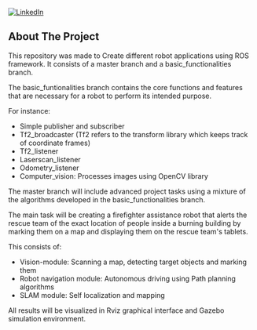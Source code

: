 
<!-- PROJECT SHIELDS -->
[![LinkedIn](https://img.shields.io/badge/LinkedIn-0077B5?style=for-the-badge&logo=linkedin&logoColor=white)](https://www.linkedin.com/in/raouf-ayadi-a0a142223/)


<!-- ABOUT THE PROJECT -->
## About The Project

This repository was made to Create different robot applications using ROS framework. It consists of a master branch and a basic_functionalities branch.

The basic_funtionalities branch contains the core functions and features that are necessary for a robot to perform its intended purpose.

For instance: 
* Simple publisher and subscriber
* Tf2_broadcaster (Tf2 refers to the transform library which keeps track of coordinate frames) 
* Tf2_listener
* Laserscan_listener
* Odometry_listener
* Computer_vision: Processes images using OpenCV library 


The master branch will include advanced project tasks using a mixture of the algorithms developed in the basic_functionalities branch.

The main task will be creating a firefighter assistance robot that alerts the rescue team of the exact location of people inside a burning building by marking them on a map and displaying them on the rescue team's tablets.

This consists of:
* Vision-module: Scanning a map, detecting target objects and marking them
* Robot navigation module: Autonomous driving using Path planning algorithms
* SLAM module: Self localization and mapping 


All results will be visualized in Rviz graphical interface and Gazebo simulation environment.
